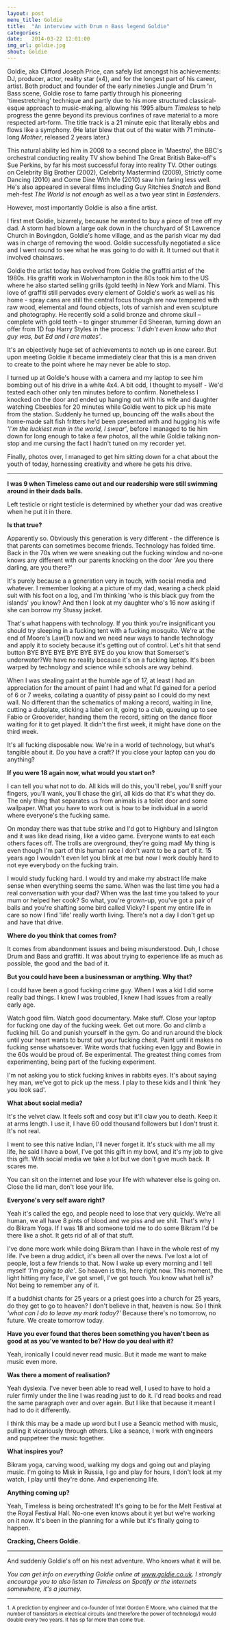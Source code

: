 ```yaml
---
layout: post
menu_title: Goldie
title:  "An interview with Drum n Bass legend Goldie"
categories:
date:   2014-03-22 12:01:00
img_url: goldie.jpg
shout: Goldie
---
```


Goldie, aka Clifford Joseph Price, can safely list amongst his achievements: DJ, producer, actor, reality star (x4), and for the longest part of his career, artist. Both product and founder of the early nineties Jungle and Drum 'n Bass scene, Goldie rose to fame partly through his pioneering 'timestretching' technique and partly due to his more structured classical-esque approach to music-making, allowing his 1995 album _Timeless_ to help progress the genre beyond its previous confines of rave material to a more respected art-form. The title track is a 21 minute epic that literally ebbs and flows like a symphony. (He later blew that out of the water with 71 minute-long _Mother_, released 2 years later.)

This natural ability led him in 2008 to a second place in 'Maestro', the BBC's orchestral conducting reality TV show behind The Great British Bake-off's Sue Perkins, by far his most successful foray into reality TV. Other outings on Celebrity Big Brother (2002), Celebrity Mastermind (2009), Strictly come Dancing (2010) and Come Dine With Me (2010) saw him faring less well. He's also appeared in several films including Guy Ritchies _Snatch_ and Bond meh-fest _The World is not enough_ as well as a two year stint in _Eastenders_.

However, most importantly Goldie is also a fine artist.

I first met Goldie, bizarrely, because he wanted to buy a piece of tree off my dad. A storm had blown a large oak down in the churchyard of St Lawrence Church in Bovingdon, Goldie's home village, and as the parish vicar my dad was in charge of removing the wood. Goldie successfully negotiated a slice and I went round to see what he was going to do with it. It turned out that it involved chainsaws.

Goldie the artist today has evolved from Goldie the graffiti artist of the 1980s. His graffiti work in Wolverhampton in the 80s took him to the US where he also started selling grills (gold teeth) in New York and Miami. This love of graffiti still pervades every element of Goldie's work as well as his home - spray cans are still the central focus though are now tempered with raw wood, elemental and found objects, lots of varnish and even sculpture and photography. He recently sold a solid bronze and chrome skull – complete with gold teeth – to ginger strummer Ed Sheeran, turning down an offer from 1D fop Harry Styles in the process: _'I didn't even know who that guy was, but Ed and I are mates'_.

It's an objectively huge set of achievements to notch up in one career. But upon meeting Goldie it became immediately clear that this is a man driven to create to the point where he may never be able to stop.

I turned up at Goldie's house with a camera and my laptop to see him bombing out of his drive in a white 4x4. A bit odd, I thought to myself - We'd texted each other only ten minutes before to confirm. Nonetheless I knocked on the door and ended up hanging out with his wife and daughter watching Cbeebies for 20 minutes while Goldie went to pick up his mate from the station. Suddenly he turned up, bouncing off the walls about the  home-made salt fish fritters he'd been presented with and hugging his wife _'I'm the luckiest man in the world, I swear'_, before I managed to tie him down for long enough to take a few photos, all the while Goldie talking non-stop and me cursing the fact I hadn't tuned on my recorder yet.

Finally, photos over, I managed to get him sitting down for a chat about the youth of today, harnessing creativity and where he gets his drive.

---

**I was 9 when Timeless came out and our readership were still swimming around in their dads balls.**

Left testicle or right testicle is determined by whether your dad was creative when he put it in there.

**Is that true?**

Apparently so. Obviously this generation is very different - the difference is that parents can sometimes become friends. Technology has folded time. Back in the 70s when we were sneaking out the fucking window and no-one knows any different with our parents knocking on the door 'Are you there darling, are you there?'

It's purely because a a generation very in touch, with social media and whatever. I remember looking at a picture of my dad, wearing a check plaid suit with his foot on a log, and I'm thinking 'who is this black guy from the islands' you know? And then I look at my daughter who's 16 now asking if she can borrow my Stussy jacket.

That's what happens with technology. If you think you're insignificant you should try sleeping in a fucking tent with a fucking mosquito. We're at the end of Moore's Law(1) now and we need new ways to handle technology and apply it to society because it's getting out of control. Let's hit that send button BYE BYE BYE BYE BYE BYE do you know that Somerset's underwater?We have no reality because it's on a fucking laptop. It's been warped by technology and science while schools are way behind.

When I was stealing paint at the humble age of 17, at least I had an appreciation for the amount of paint I had and what I'd gained for a period of 6 or 7 weeks, collating a quantity of pissy paint so I could do my next wall. No different than the schematics of making a record, waiting in line, cutting a dubplate, sticking a label on it, going to a club, queuing up to see Fabio or Grooverider, handing them the record, sitting on the dance floor waiting for it to get played. It didn't the first week, it might have done on the third week. 

It's all fucking disposable now. We're in a world of technology, but what's tangible about it. Do you have a craft? If you close your laptop can you do anything?

**If you were 18 again now, what would you start on?**

I can tell you what not to do. All kids will do this, you'll rebel, you'll sniff your fingers, you'll wank, you'll chase the girl, all kids do that it's what they do. The only thing that separates us from animals is a toilet door and some wallpaper. What you have to work out is how to be individual in a world where everyone's the fucking same.

On monday there was that tube strike and I'd got to Highbury and   Islington and it was like dead rising, like a video game. Everyone wants to eat each others faces off. The trolls are overground, they're going mad! My thing is even though I'm part of this human race I don't want to be a part of it. 15 years ago I wouldn't even let you blink at me but now I work doubly hard to not eye everybody on the fucking train.

I would study fucking hard. I would try and make my abstract life make sense when everything seems the same. When was the last time you had a real conversation with your dad? When was the last time you talked to your mum or helped her cook? So what, you're grown-up, you've got a pair of balls and you're shafting some bird called Vicky? I spent my entire life in care so now I find 'life' really worth living. There's not a day I don't get up and have that drive.

**Where do you think that comes from?**

It comes from abandonment issues and being misunderstood. Duh, I chose Drum and Bass and graffiti. It was about trying to experience life as much as possible, the good and the bad of it.

**But you could have been a businessman or anything. Why that?**

I could have been a good fucking crime guy. When I was a kid I did some really bad things. I knew I was troubled, I knew I had issues from a really early age.
 
Watch good film. Watch good documentary. Make stuff. Close your laptop for fucking one day of the fucking week. Get out more. Go and climb a fucking hill. Go and punish yourself in the gym. Go and run around the block until your heart wants to burst out your fucking chest. Paint until it makes no fucking sense whatsoever. Write words that fucking even Iggy and Bowie in the 60s would be proud of. Be experimental. The greatest thing comes from experimenting, being part of the fucking experiment. 

I'm not asking you to stick fucking knives in rabbits eyes. It's about saying hey man, we've got to pick up the mess. I play to these kids and I think 'hey you look sad'.

**What about social media?**

It's the velvet claw. It feels soft and cosy but it'll claw you to death. Keep it at arms length. I use it, I have 60 odd thousand followers but I don't trust it. It's not real.

I went to see this native Indian, I'll never forget it. It's stuck with me all my life, he said I have a bowl, I've got this gift in my bowl, and it's my job to give this gift. With social media we take a lot but we don't give much back. It scares me.

You can sit on the internet and lose your life with whatever else is going on. Close the lid man, don't lose your life.

**Everyone's very self aware right?**

Yeah it's called the ego, and people need to lose that very quickly. We're all human, we all have 8 pints of blood and we piss and we shit. That's why I do Bikram Yoga. If I was 18 and someone told me to do some Bikram I'd be there like a shot. It gets rid of all of that stuff.

I've done more work while doing Bikram than I have in the whole rest of my life. I've been a drug addict, it's been all over the news. I've lost a lot of people, lost a few friends to that. Now I wake up every morning and I tell myself _'I'm going to die'_. So heaven is this, here right now. This moment, the light hitting my face, I've got smell, I've got touch. You know what hell is? Not being to remember any of it.

If a buddhist chants for 25 years or a priest goes into a church for 25 years, do they get to go to heaven? I don't believe in that, heaven is now. So I think _'what can I do to leave my mark today?'_ Because there's no tomorrow, no future. We create tomorrow today.

**Have you ever found that theres been something you haven't been as good at as you've wanted to be? How do you deal with it?**

Yeah, ironically I could never read music. But it made me want to make music even more. 

**Was there a moment of realisation?**

Yeah dyslexia. I've never been able to read well, I used to have to hold a ruler firmly under the line I was reading just to do it. I'd read books and read the same paragraph over and over again. But I like that because it meant I had to do it differently. 

I think this may be a made up word but I use a Seancic method with music, pulling it vicariously through others. Like a seance, I work with engineers and puppeteer the music together.

**What inspires you?**

Bikram yoga, carving wood, walking my dogs and going out and playing music. I'm going to Misk in Russia, I go and play for hours, I don't look at my watch, I play until they're done. And experiencing life.

**Anything coming up?**

Yeah, Timeless is being orchestrated! It's going to be for the Melt Festival at the Royal Festival Hall. No-one even knows about it yet but we're working on it now. It's been in the planning for a while but it's finally going to happen.

**Cracking, Cheers Goldie.**

---

And suddenly Goldie's off on his next adventure. Who knows what it will be.

_You can get info on everything Goldie online at www.goldie.co.uk. I strongly encourage you to also listen to Timeless on Spotify or the internets somewhere, it's a journey._


---

<small style="line-height:1.2">1. A prediction by engineer and co-founder of Intel Gordon E Moore, who claimed that the number of transistors in electrical circuits (and therefore the power of technology) would double every two years. It has sp far more than come true.</small>